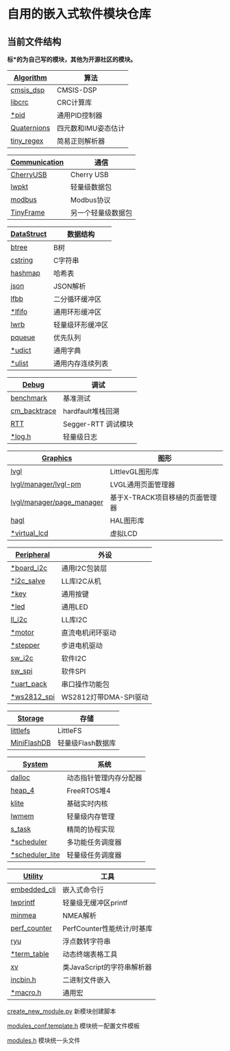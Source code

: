 # 自用的嵌入式软件模块仓库

## 当前文件结构

**标*的为自己写的模块，其他为开源社区的模块。**

| [Algorithm](./algorithm) | 算法 |
|-------|-------|
| [cmsis_dsp](./algorithm/cmsis_dsp) | CMSIS-DSP |
| [libcrc](./algorithm/libcrc) | CRC计算库 |
| [*pid](./algorithm/pid) | 通用PID控制器 |
| [Quaternions](./algorithm/quaternion) | 四元数和IMU姿态估计 |
| [tiny_regex](./algorithm/tiny_regex)|  简易正则解析器 |

| [Communication](./communication) | 通信 |
|-------|-------|
| [CherryUSB](./communication/cherryusb) | Cherry USB |
| [lwpkt](./communication/lwpkt) | 轻量级数据包 |
| [modbus](./communication/modbus) | Modbus协议 |
| [TinyFrame](./communication/tinyframe) | 另一个轻量级数据包 |

| [DataStruct](./datastruct) | 数据结构 |
|-------|-------|
| [btree](./datastruct/btree) | B树 |
| [cstring](./datastruct/cstring) | C字符串 |
| [hashmap](./datastruct/hashmap) | 哈希表 |
| [json](./datastruct/json) | JSON解析 |
| [lfbb](./datastruct/lfbb) | 二分循环缓冲区 |
| [*lfifo](./datastruct/lfifo) | 通用环形缓冲区 |
| [lwrb](./datastruct/lwrb) | 轻量级环形缓冲区 |
| [pqueue](./datastruct/pqueue) | 优先队列 |
| [*udict](./datastruct/udict) | 通用字典 |
| [*ulist](./datastruct/ulist) | 通用内存连续列表 |

| [Debug](./debug) | 调试 |
|-------|-------|
| [benchmark](./debug/benchmark) | 基准测试 |
| [cm_backtrace](./debug/cm_backtrace) | hardfault堆栈回溯 |
| [RTT](./debug/rtt) | Segger-RTT 调试模块 |
| [*log.h](./debug/log.h) | 轻量级日志 |

| [Graphics](./graphics) | 图形 |
|-------|-------|
| [lvgl](./graphics/lvgl) | LittlevGL图形库 |
| [lvgl/manager/lvgl-pm](./graphics/lvgl/manager/lvgl-pm) | LVGL通用页面管理器 |
| [lvgl/manager/page_manager](./graphics/lvgl/manager/page_manager) | 基于X-TRACK项目移植的页面管理器 |
| [hagl](./graphics/hagl) | HAL图形库 |
| [*virtual_lcd](./graphics/virtual_lcd) | 虚拟LCD |

| [Peripheral](./peripheral) | 外设 |
|-------|-------|
| [*board_i2c](./peripheral/board_i2c) | 通用I2C包装层 |
| [*i2c_salve](./peripheral/i2c_slave) | LL库I2C从机 |
| [*key](./peripheral/key) | 通用按键 |
| [*led](./peripheral/led) | 通用LED |
| [ll_i2c](./peripheral/ll_i2c) | LL库I2C |
| [*motor](./peripheral/motor) | 直流电机闭环驱动 |
| [*stepper](./peripheral/stepper) | 步进电机驱动 |
| [sw_i2c](./peripheral/sw_i2c) | 软件I2C |
| [sw_spi](./peripheral/sw_spi) | 软件SPI |
| [*uart_pack](./peripheral/uart_pack) | 串口操作功能包 |
| [*ws2812_spi](./peripheral/ws2812_spi) | WS2812灯带DMA-SPI驱动 |

| [Storage](./storage) | 存储 |
|-------|-------|
| [littlefs](./storage/littlefs) | LittleFS |
| [MiniFlashDB](./storage/miniflashdb) | 轻量级Flash数据库 |

| [System](./system) | 系统 |
|-------|-------|
| [dalloc](./system/dalloc) | 动态指针管理内存分配器 |
| [heap_4](./system/heap_4) | FreeRTOS堆4 |
| [klite](./system/klite) | 基础实时内核 |
| [lwmem](./system/lwmem) | 轻量级内存管理 |
| [s_task](./system/s_task) | 精简的协程实现 |
| [*scheduler](./system/scheduler) | 多功能任务调度器 |
| [*scheduler_lite](./system/scheduler_lite) | 轻量级任务调度器 |

| [Utility](./utility) | 工具 |
|-------|-------|
| [embedded_cli](./utility/embedded_cli) | 嵌入式命令行 |
| [lwprintf](./utility/lwprintf) | 轻量级无缓冲区printf |
| [minmea](./utility/minmea) | NMEA解析 |
| [perf_counter](./utility/perf_counter) | PerfCounter性能统计/时基库 |
| [ryu](./utility/ryu) | 浮点数转字符串 |
| [*term_table](./utility/term_table) | 动态终端表格工具 |
| [xv](./utility/xv) | 类JavaScript的字符串解析器 |
| [incbin.h](./utility/incbin.h) | 二进制文件嵌入 |
| [*macro.h](./utility/macro.h) | 通用宏 |

[create_new_module.py](./create_new_module.py) 新模块创建脚本

[modules_conf.template.h](./modules_conf.template.h) 模块统一配置文件模板

[modules.h](./modules.h) 模块统一头文件
